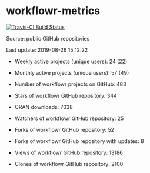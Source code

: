 
<!-- README.md is generated from README.Rmd. Please edit that file -->
workflowr-metrics
=================

[![Travis-CI Build Status](https://travis-ci.org/workflowr/workflowr-metrics.svg?branch=master)](https://travis-ci.org/workflowr/workflowr-metrics)

Source: public GitHub repositories

Last update: 2019-08-26 15:12:22

-   Weekly active projects (unique users): 24 (22)

-   Monthly active projects (unique users): 57 (49)

-   Number of workflowr projects on GitHub: 483

-   Stars of workflowr GitHub repository: 344

-   CRAN downloads: 7038

-   Watchers of workflowr GitHub repository: 25

-   Forks of workflowr GitHub repository: 52

-   Forks of workflowr GitHub repository with updates: 8

-   Views of workflowr GitHub repository: 13186

-   Clones of workflowr GitHub repository: 2100
